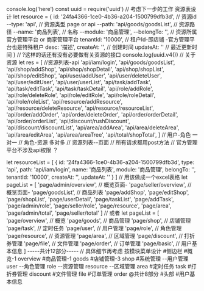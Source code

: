 console.log('here')
const uuid = require('uuid')
// 考虑下一步的工作 资源表设计
let resource = {
  id: '24fa4366-1ce0-4b36-a204-1500799dfb3d', // 资源id
  --type: 'api', // 资源类型 page or api
  --path: 'api/goods/goodsList', // 资源路径
  --name: '商品列表', // 名称
  --module: '商品管理',
  --belongTo: '', // 资源所属 官方管理平台 or 商家管理平台
  tenantId: '10000', // 租户Id-即店铺 -官方管理平台也是特殊租户
  desc: '描述',
  createAt: '', // 创建时间
  updateAt: '' // 最近更新时间
}
// ?这样的话还有没有必要做有关资源的接口
console.log(uuid.v4())
// 关于资源
let res = [ //资源列表-api
  'api/iam/login',
  'api/goods/goodsList',
  'api/shop/addShop',
  'api/shop/shopDetail',
  'api/shop/shopList',
  'api/shop/editShop',
  'api/user/addUser',
  'api/user/deleteUser',
  'api/user/editUser',
  'api/user/userList',
  'api/task/addTask',
  'api/task/editTask',
  'api/task/taskDetail',
  'api/role/addRole',
  'api/role/deleteRole',
  'api/role/editRole',
  'api/role/roleDetail',
  'api/role/roleList',
  'api/resource/addResource',
  'api/resource/deleteResource',
  'api/resource/resourceList',
  'api/order/addOrder',
  'api/order/deleteOrder',
  'api/order/orderDetail',
  'api/order/orderList',
  'api/discount/rushDiscount',
  'api/discount/discountList',
  'api/area/addArea',
  'api/area/deleteArea',
  'api/area/editArea',
  'api/area/areaTree',
  'api/total/shopTotal',
]
// 用户-角色 一对一
// 角色-资源 多对多
// 资源列表--页面
// 所有请求都用post方法
// 官方管理平台不涉及api权限 ？

let resourceList = [
  {
    id: '24fa4366-1ce0-4b36-a204-1500799dfb3d',
    type: 'api',
    path: 'api/iam/login',
    name: '商品列表',
    module: '商品管理',
    belongTo: '',
    tenantId: '10000',
    createAt: '',
    updateAt: ''
  }
]
// 用该做成一个excel表格
let pageList = [
  'page/admin/overview', // 概览页面-
  'page/seller/overview', // 概览页面-
  'page/goodsList', // 商品列表
  'page/addShop',
  'page/editShop',
  'page/shopList',
  'page/userDetail',
  'page/taskList',
  'page/addTask',
  'page/admin/role',
  'page/seller/role',
  'page/resource',
  'page/area',
  'page/admin/total',
  'page/seller/total'
]
// 或者
let pageList = [
  'page/overview', // 概览
  'page/goods', // 商品管理
  'page/shop', // 店铺管理
  'page/task', // 定时任务
  'page/user', // 用户管理
  'page/role', // 角色管理
  'page/resource', // 资源管理
  'page/area', // 区域管理
  'page/discount', // 打折券管理
  'page/file', // 文件管理
  'page/order', // 订单管理
  'page/basic', // 用户基本信息
]
-----共计12部分-----
// 具体细节再考虑
按模块菜单设计
#侧边栏
  #概览-1 overview
  #商品管理-1 goods
  #店铺管理-3 shop
  #系统管理
    --用户管理 user
    --角色管理 role
    --资源管理 resource
    --区域管理 area
  #定时任务 task
  #打折券管理 discount
  #文件管理 file
  #订单管理 order
  @共计8部分
#头部
  #用户基本信息


















